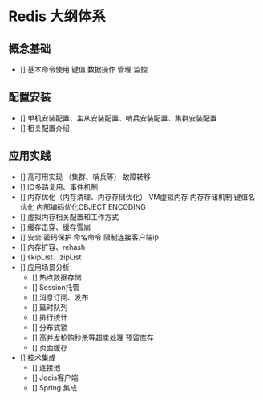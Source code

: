 # Redis 大纲体系

## 概念基础
- [] 基本命令使用 键值 数据操作 管理 监控

## 配置安装
- [] 单机安装配置、主从安装配置、哨兵安装配置、集群安装配置
- [] 相关配置介绍

## 应用实践
- [] 高可用实现 （集群、哨兵等） 故障转移
- [] IO多路复用、事件机制
- [] 内存优化（内存清理、内存存储优化） VM虚拟内存 内存存储机制   键值名优化 内部编码优化OBJECT ENCODING
- [] 虚拟内存相关配置和工作方式
- [] 缓存击穿、缓存雪崩
- [] 安全 密码保护 命名命令 限制连接客户端ip
- [] 内存扩容、rehash
- [] skipList、zipList
- [] 应用场景分析
    - [] 热点数据存储
    - [] Session托管 
    - [] 消息订阅、发布
    - [] 延时队列
    - [] 排行统计
    - [] 分布式锁
    - [] 高并发抢购秒杀等超卖处理 预留库存
    - [] 页面缓存
- [] 技术集成
    - [] 连接池
    - [] Jedis客户端
    - [] Spring 集成



